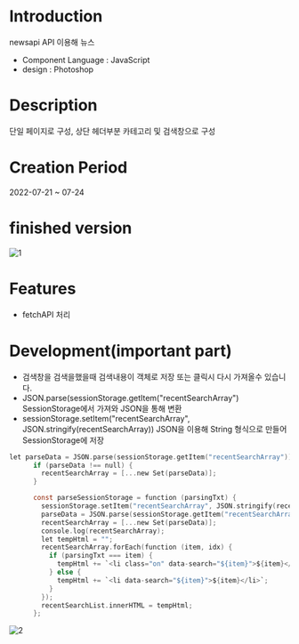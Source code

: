 # Introduction
newsapi API 이용해 뉴스
* Component Language : JavaScript
* design : Photoshop

# Description
단일 페이지로 구성, 상단 헤더부분 카테고리 및 검색창으로 구성

# Creation Period
2022-07-21 ~ 07-24

# finished version
![1](https://user-images.githubusercontent.com/102776957/190958766-53d4a0b5-95e2-49fa-af0a-c3c3381e77c1.jpg)


# Features
* fetchAPI 처리

# Development(important part)

* 검색창을 검색을했을때 검색내용이 객체로 저장 또는 클릭시 다시 가져올수 있습니다.
* JSON.parse(sessionStorage.getItem("recentSearchArray") SessionStorage에서 가져와 JSON을 통해 변환
* sessionStorage.setItem("recentSearchArray", JSON.stringify(recentSearchArray)) JSON을 이용해 String 형식으로 만들어 SessionStorage에 저장 
```C
let parseData = JSON.parse(sessionStorage.getItem("recentSearchArray"));
      if (parseData !== null) {
        recentSearchArray = [...new Set(parseData)];
      }

      const parseSessionStorage = function (parsingTxt) {
        sessionStorage.setItem("recentSearchArray", JSON.stringify(recentSearchArray));
        parseData = JSON.parse(sessionStorage.getItem("recentSearchArray"));
        recentSearchArray = [...new Set(parseData)];
        console.log(recentSearchArray);
        let tempHtml = "";
        recentSearchArray.forEach(function (item, idx) {
          if (parsingTxt === item) {
            tempHtml += `<li class="on" data-search="${item}">${item}</li>`;
          } else {
            tempHtml += `<li data-search="${item}">${item}</li>`;
          }
        });
        recentSearchList.innerHTML = tempHtml;
      };
```
![2](https://user-images.githubusercontent.com/102776957/190959687-75ce0b19-5de4-451c-9b07-61f04cbd66f2.jpg)

